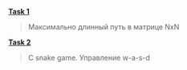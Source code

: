 <b>[Task 1](/Tasks/task_1/)</b> 
> Максимально длинный путь в матрице NxN

<b>[Task 2](/Tasks/task_2/)</b>
> C snake game. Управление w-a-s-d

